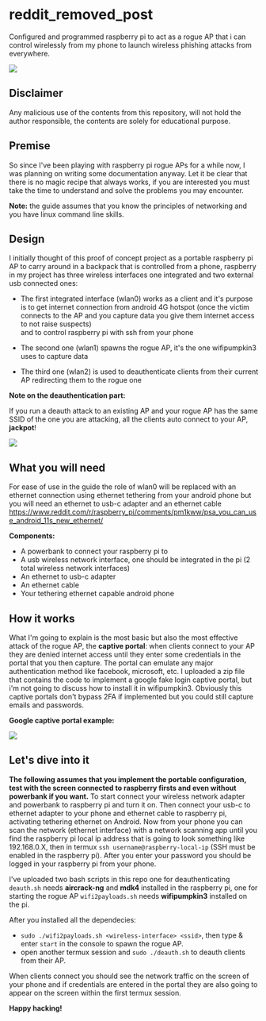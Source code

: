 
# reddit_removed_post
Configured and programmed raspberry pi to act as a rogue AP that i can control wirelessly from my phone to launch wireless phishing attacks from everywhere.

<!---
![WhatsApp Image 2023-12-08 at 16 09 40](https://github.com/usg-ishimura/reddit_removed_post/assets/103458862/6727e1f4-5736-4087-8730-300e8b6c33b6)
-->
![](images/toaster.jpeg)

## Disclaimer

Any malicious use of the contents from this repository, will not hold the author responsible, the contents are solely for educational purpose.

## Premise

So since I've been playing with raspberry pi rogue APs for a while now, I was planning on writing some documentation anyway.
Let it be clear that there is no magic recipe that always works, if you are interested you must take the time to understand and solve the problems you may encounter.

**Note:** the guide assumes that you know the principles of networking and you have linux command line skills.

## Design

I initially thought of this proof of concept project as a portable raspberry pi AP to carry around in a backpack that is controlled from a phone,
raspberry in my project has three wireless interfaces one integrated and two external usb connected ones:

- The first integrated interface (wlan0) works as a client and it's purpose is to get internet connection from android 4G hotspot 
(once the victim connects to the AP and you capture data you give them internet access to not raise suspects)  
and to control raspberry pi with ssh from your phone

- The second one (wlan1) spawns the rogue AP, it's the one wifipumpkin3 uses to capture data

- The third one (wlan2) is used to deauthenticate clients from their current AP redirecting them to the rogue one

**Note on the deauthentication part:**

If you run a deauth attack to an existing AP and your rogue AP has the same SSID of the one you are attacking, all the clients auto connect to your AP, **jackpot**!

![](images/diagram.jpg)

## What you will need

For ease of use in the guide the role of wlan0 will be replaced with an ethernet connection using ethernet tethering from your android phone but you will need an ethernet to usb-c adapter and an ethernet cable
[<ins>https://www.reddit.com/r/raspberry_pi/comments/pm1kww/psa_you_can_use_android_11s_new_ethernet/</ins>](https://www.reddit.com/r/raspberry_pi/comments/pm1kww/psa_you_can_use_android_11s_new_ethernet/)

**Components:**

- A powerbank to connect your raspberry pi to
- A usb wireless network interface, one should be integrated in the pi (2 total wireless network interfaces)
- An ethernet to usb-c adapter
- An ethernet cable
- Your tethering ethernet capable android phone

## How it works 

What I'm going to explain is the most basic but also the most effective attack of the rogue AP, the **captive portal**:
when clients connect to your AP they are denied internet access until they enter some credentials in the portal that you then capture.
The portal can emulate any major authentication method like facebook, microsoft, etc. I uploaded a zip file that contains the code to 
implement a google fake login captive portal, but i'm not going to discuss how to install it in wifipumpkin3. 
Obviously this captive portals don't bypass 2FA if implemented but you could still capture emails and passwords.

**Google captive portal example:**

![](images/preview.png)

## Let's dive into it
**The following assumes that you implement the portable configuration, test with the screen connected to raspberry firsts and even without powerbank if you want.**
To start connect your wireless network adapter and powerbank to raspberry pi and turn it on.
Then connect your usb-c to ethernet adapter to your phone and ethernet cable to raspberry pi, activating tethering ethernet on Android.
Now from your phone you can scan the network (ethernet interface) with a network scanning app until you find the raspberry pi local ip address that is going to look something like 192.168.0.X,
then in termux `ssh username@raspberry-local-ip` (SSH must be enabled in the raspberry pi).
After you enter your password you should be logged in your raspberry pi from your phone.

I've uploaded two bash scripts in this repo one for deauthenticating `deauth.sh` needs **aircrack-ng** and **mdk4** installed in the raspberry pi,
one for starting the rogue AP `wifi2payloads.sh` needs **wifipumpkin3** installed on the pi.

After you installed all the dependecies:
- `sudo ./wifi2payloads.sh <wireless-interface> <ssid>`, then type & enter `start` in the console to spawn the rogue AP.
- open another termux session and `sudo ./deauth.sh` to deauth clients from their AP.

When clients connect you should see the network traffic on the screen of your phone and if credentials are entered in the portal they are also going to appear on the screen within the first termux session.

**Happy hacking!**

